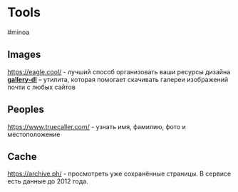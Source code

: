 # Tools

#minoa

##  Images

https://eagle.cool/ - лучший способ организовать ваши ресурсы дизайна
[**gallery-dl**](https://github.com/mikf/gallery-dl) – утилита, которая помогает скачивать галереи изображений почти с любых сайтов

## Peoples
https://www.truecaller.com/ - узнать имя, фамилию, фото и местоположение

## Cache
https://archive.ph/ - просмотреть уже сохранённые страницы. В сервисе есть данные до 2012 года.